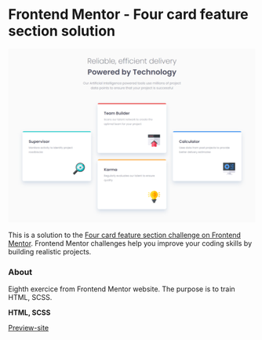 # Frontend Mentor - Four card feature section solution

![Design preview for the Four card feature section coding challenge](./design/render.png)

This is a solution to the [Four card feature section challenge on Frontend Mentor](https://www.frontendmentor.io/challenges/four-card-feature-section-weK1eFYK). Frontend Mentor challenges help you improve your coding skills by building realistic projects. 

### About

Eighth exercice from Frontend Mentor website. The purpose is to train HTML, SCSS.

**HTML, SCSS**

[Preview-site](https://florianjourde.github.io/Frontend-Mentor-8-Four-card-feature-section)